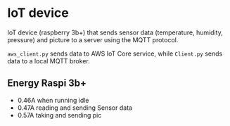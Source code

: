 # IoT device

IoT device (raspberry 3b+) that sends sensor data (temperature, humidity, pressure) and picture to a server using the MQTT protocol.

`aws_client.py` sends data to AWS IoT Core service, while `Client.py` sends data to a local MQTT broker.

Energy Raspi 3b+
----
- 0.46A when running idle
- 0.47A reading and sending Sensor data
- 0.57A taking and sending pic
